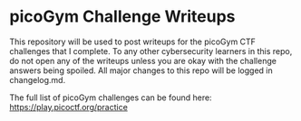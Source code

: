 # picoGym Challenge Writeups
This repository will be used to post writeups for the picoGym CTF challenges that I complete. To any other cybersecurity learners in this repo, do not open any of the writeups unless you are okay with the challenge answers being spoiled. All major changes to this repo will be logged in changelog.md.

The full list of picoGym challenges can be found here: https://play.picoctf.org/practice
